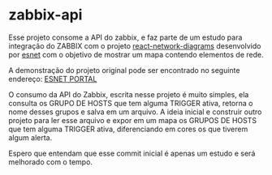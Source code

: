 # zabbix-api

Esse projeto consome a API do zabbix, e faz parte de um estudo para integração do ZABBIX com o projeto <a href="https://github.com/esnet/react-network-diagrams">react-network-diagrams</a> desenvolvido por <a href="https://github.com/esnet">esnet</a> com o objetivo de mostrar um mapa contendo elementos de rede.

A demonstração do projeto original pode ser encontrado no seguinte endereço: <a href="https://my.es.net/">ESNET PORTAL</a>


O consumo da API do Zabbix, escrita nesse projeto é muito simples, ela consulta os GRUPO DE HOSTS que tem alguma TRIGGER ativa, retorna o nome desses grupos e salva em um arquivo. A ideia inicial e construir outro projeto para ler esse arquivo e expor em um mapa os GRUPOS DE HOSTS que tem alguma TRIGGER ativa, diferenciando em cores os que tiverem algum alerta.

Espero que entendam que esse commit inicial é apenas um estudo e será melhorado com o tempo.
